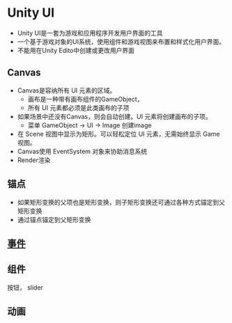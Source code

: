 # Unity UI

- Unity UI是一套为游戏和应用程序开发用户界面的工具
- 一个基于游戏对象的UI系统，使用组件和游戏视图来布置和样式化用户界面。
- 不能用在Unity Edito中创建或更改用户界面

## Canvas

- Canvas是容纳所有 UI 元素的区域。
  - 画布是一种带有画布组件的GameObject，
  - 所有 UI 元素都必须是此类画布的子项
- 如果场景中还没有Canvas，则会自动创建。UI 元素将创建画布的子项。
  - 菜单 GameObject $\rightarrow$ UI $\rightarrow$ Image 创建image
- 在 Scene 视图中显示为矩形。可以轻松定位 UI 元素，无需始终显示 Game 视图。
- Canvas使用 EventSystem 对象来协助消息系统
- Render渲染

## 锚点

- 如果矩形变换的父项也是矩形变换，则子矩形变换还可通过各种方式锚定到父矩形变换
- 通过锚点锚定到父矩形变换

## [事件](unity-ui-ugui-event.md)

## 组件

按钮， slider

## 动画